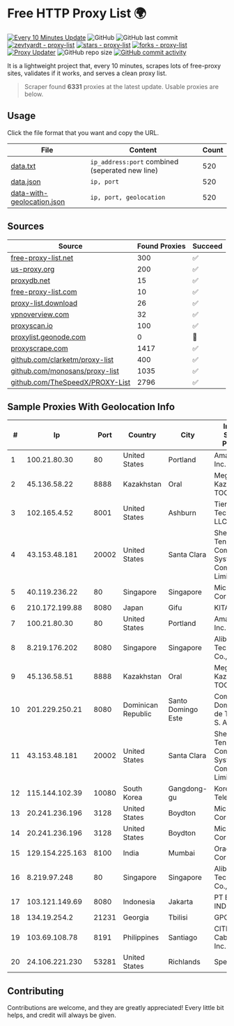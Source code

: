
# Free HTTP Proxy List 🌍

[![Every 10 Minutes Update](https://github.com/mertguvencli/http-proxy-list/actions/workflows/main.yml/badge.svg?branch=main)](https://github.com/mertguvencli/http-proxy-list/actions/workflows/main.yml)
![GitHub](https://img.shields.io/github/license/mertguvencli/http-proxy-list)
![GitHub last commit](https://img.shields.io/github/last-commit/mertguvencli/http-proxy-list)
[![zevtyardt - proxy-list](https://img.shields.io/static/v1?label=zevtyardt&message=proxy-list&color=blue&logo=github)](https://github.com/zevtyardt/proxy-list "Go to GitHub repo")
[![stars - proxy-list](https://img.shields.io/github/stars/zevtyardt/proxy-list?style=social)](https://github.com/zevtyardt/proxy-list)
[![forks - proxy-list](https://img.shields.io/github/forks/zevtyardt/proxy-list?style=social)](https://github.com/zevtyardt/proxy-list)
[![Proxy Updater](https://github.com/zevtyardt/proxy-list/workflows/Proxy%20Updater/badge.svg)](https://github.com/zevtyardt/proxy-list/actions?query=workflow:"Proxy+Updater")
![GitHub repo size](https://img.shields.io/github/repo-size/zevtyardt/proxy-list)
[![GitHub commit activity](https://img.shields.io/github/commit-activity/m/zevtyardt/proxy-list?logo=commits)](https://github.com/zevtyardt/proxy-list/commits/main)

It is a lightweight project that, every 10 minutes, scrapes lots of free-proxy sites, validates if it works, and serves a clean proxy list.

> Scraper found **6331** proxies at the latest update. Usable proxies are below.

## Usage

Click the file format that you want and copy the URL.

|File|Content|Count|
|----|-------|-----|
|[data.txt](https://raw.githubusercontent.com/mertguvencli/http-proxy-list/main/proxy-list/data.txt)|`ip_address:port` combined (seperated new line)|520|
|[data.json](https://raw.githubusercontent.com/mertguvencli/http-proxy-list/main/proxy-list/data.json)|`ip, port`|520|
|[data-with-geolocation.json](https://raw.githubusercontent.com/mertguvencli/http-proxy-list/main/proxy-list/data-with-geolocation.json)|`ip, port, geolocation`|520|

## Sources

|Source|Found Proxies|Succeed|
|------|-------------|-------|
|[free-proxy-list.net](https://free-proxy-list.net)|300|✅|
|[us-proxy.org](https://www.us-proxy.org)|200|✅|
|[proxydb.net](http://proxydb.net)|15|✅|
|[free-proxy-list.com](https://free-proxy-list.com/?page=&port=&type%5B%5D=http&type%5B%5D=https&up_time=0&search=Search)|10|✅|
|[proxy-list.download](https://www.proxy-list.download/HTTP)|26|✅|
|[vpnoverview.com](https://vpnoverview.com/privacy/anonymous-browsing/free-proxy-servers)|32|✅|
|[proxyscan.io](https://www.proxyscan.io)|100|✅|
|[proxylist.geonode.com](https://proxylist.geonode.com/api/proxy-list?limit=300&page=1&sort_by=lastChecked&sort_type=desc&protocols=http,https)|0|🚫|
|[proxyscrape.com](https://api.proxyscrape.com/v2/?request=displayproxies&protocol=http&timeout=10000&country=all&ssl=all&anonymity=all)|1417|✅|
|[github.com/clarketm/proxy-list](https://raw.githubusercontent.com/clarketm/proxy-list/master/proxy-list-raw.txt)|400|✅|
|[github.com/monosans/proxy-list](https://raw.githubusercontent.com/monosans/proxy-list/main/proxies/http.txt)|1035|✅|
|[github.com/TheSpeedX/PROXY-List](https://raw.githubusercontent.com/TheSpeedX/PROXY-List/master/http.txt)|2796|✅|


## Sample Proxies With Geolocation Info

|#|Ip|Port|Country|City|Internet Service Provider|
|-|--|----|-------|----|-------------------------|
|1|100.21.80.30|80|United States|Portland|Amazon.com, Inc.|
|2|45.136.58.22|8888|Kazakhstan|Oral|Megahost Kazakhstan TOO|
|3|102.165.4.52|8001|United States|Ashburn|Tier.Net Technologies LLC|
|4|43.153.48.181|20002|United States|Santa Clara|Shenzhen Tencent Computer Systems Company Limited|
|5|40.119.236.22|80|Singapore|Singapore|Microsoft Corporation|
|6|210.172.199.88|8080|Japan|Gifu|KITAGATA|
|7|100.21.80.30|80|United States|Portland|Amazon.com, Inc.|
|8|8.219.176.202|8080|Singapore|Singapore|Alibaba (US) Technology Co., Ltd.|
|9|45.136.58.51|8888|Kazakhstan|Oral|Megahost Kazakhstan TOO|
|10|201.229.250.21|8080|Dominican Republic|Santo Domingo Este|Compañía Dominicana de Teléfonos S. A.|
|11|43.153.48.181|20002|United States|Santa Clara|Shenzhen Tencent Computer Systems Company Limited|
|12|115.144.102.39|10080|South Korea|Gangdong-gu|Korea Telecom|
|13|20.241.236.196|3128|United States|Boydton|Microsoft Corporation|
|14|20.241.236.196|3128|United States|Boydton|Microsoft Corporation|
|15|129.154.225.163|8100|India|Mumbai|Oracle Corporation|
|16|8.219.97.248|80|Singapore|Singapore|Alibaba (US) Technology Co., Ltd.|
|17|103.121.149.69|8080|Indonesia|Jakarta|PT EMERIO INDONESIA|
|18|134.19.254.2|21231|Georgia|Tbilisi|GPON|
|19|103.69.108.78|8191|Philippines|Santiago|CITI Cableworld Inc.|
|20|24.106.221.230|53281|United States|Richlands|Spectrum|



## Contributing

Contributions are welcome, and they are greatly appreciated! Every
little bit helps, and credit will always be given.

